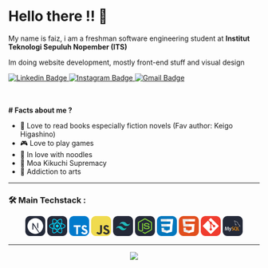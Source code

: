 
# Hello there !! :wave:
<p>My name is faiz, i am a freshman software engineering student at <strong>Institut Teknologi Sepuluh Nopember (ITS)</strong></p>
<p>Im doing website development, mostly front-end stuff and visual design</p>
<a target="_blank" href="https://linkedin.com/in/nur-muhammad-faiz">
    <img src="https://img.shields.io/badge/-Nur%20Muhammad%20Faiz-blue?style=for-the-badge&logo=Linkedin&logoColor=white&link=https://linkedin.com/in/nur-muhammad-faiz/" alt="Linkedin Badge">     
</a>
<a target="_blank" href="https://instagram.com/nmfaizz__">
    <img src="https://img.shields.io/badge/-nmfaizz__-red?style=for-the-badge&logo=Instagram&logoColor=white&link=https://instagram.com/nmfaizz__" alt="Instagram Badge">     
</a>
<a target="_blank" href="mailto:mfaiz582@gmail.com">
    <img src="https://img.shields.io/badge/-mfaiz582@gmail.com-red?style=for-the-badge&logo=gmail&logoColor=white&link=mailto:mfaiz582@gmail.com" alt="Gmail Badge">     
</a>

<br/>
<br/> <br/>


<p><strong># Facts about me ?</strong></p>


<ul>
  <li>📖 Love to read books especially fiction novels (Fav author: Keigo Higashino)</li>
  <li>🎮 Love to play games</li>
  <li>🍴 In love with noodles</li>
  <li>💞 Moa Kikuchi Supremacy</li>
  <li>🎨 Addiction to arts</li>
</ul>


---
### :hammer_and_wrench: Main Techstack :

<p align="center">
  <img src="https://github.com/tandpfun/skill-icons/blob/main/icons/NextJS-Dark.svg" width="40" height="40" />
  <img src="https://github.com/tandpfun/skill-icons/blob/main/icons/React-Dark.svg" width="40" height="40" />
  <img src="https://github.com/tandpfun/skill-icons/blob/main/icons/TypeScript.svg" width="40" height="40" />
  <img src="https://github.com/tandpfun/skill-icons/blob/main/icons/JavaScript.svg" width="40" height="40" />
  <img src="https://github.com/tandpfun/skill-icons/blob/main/icons/TailwindCSS-Dark.svg" width="40" height="40" />
  <img src="https://github.com/tandpfun/skill-icons/blob/main/icons/NodeJS-Dark.svg" width="40" height="40" />
  <img src="https://github.com/tandpfun/skill-icons/blob/main/icons/CSS.svg" width="40" height="40" />
  <img src="https://github.com/tandpfun/skill-icons/blob/main/icons/HTML.svg" width="40" height="40" />
  <img src="https://github.com/tandpfun/skill-icons/blob/main/icons/Git.svg" width="40" height="40" />
  <img src="https://github.com/tandpfun/skill-icons/blob/main/icons/MySQL-Dark.svg" width="40" height="40" />
</p>

---

<p align="center">
    <img src="https://lanyard.cnrad.dev/api/323112839558594561"  />
</p>


<!-- :mailbox:How to reach me: [![Linkedin Badge](https://img.shields.io/badge/-LinkedIn-blue?style=flat&logo=Linkedin&logoColor=white)]([your-linkedin-url](https://www.linkedin.com/in/nur-muhammad-faiz/)) -->
